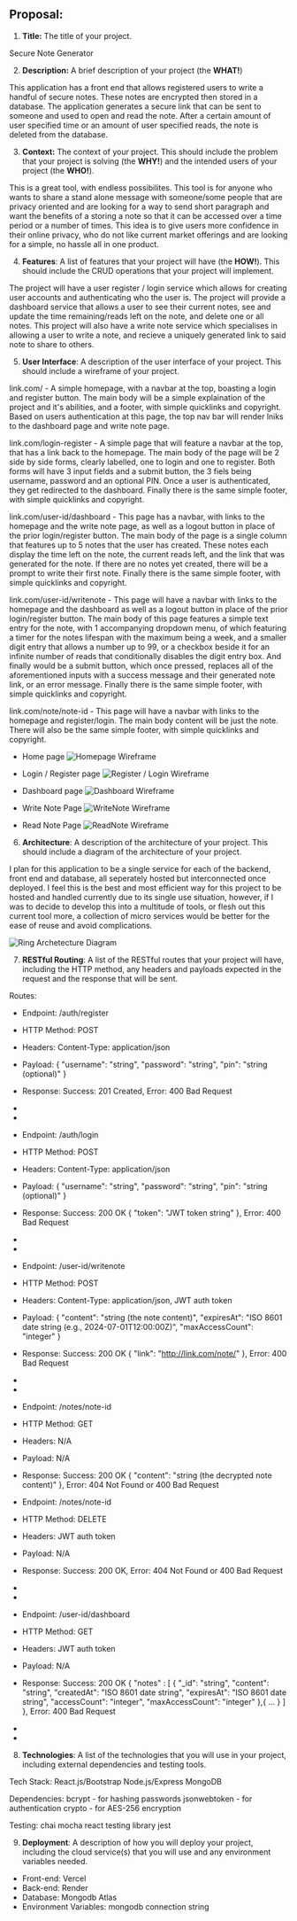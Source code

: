 ## Proposal:

1) **Title:** The title of your project.

Secure Note Generator

2) **Description:** A brief description of your project (the **WHAT!**)

This application has a front end that allows registered users to write a handful of secure notes. These notes are encrypted then stored in a database.
The application generates a secure link that can be sent to someone and used to open and read the note. After a certain amount of user specified time or 
an amount of user specified reads, the note is deleted from the database.

3) **Context:** The context of your project.  This should include the problem that your project is solving (the **WHY!**) and the intended users of your project (the **WHO!**).

This is a great tool, with endless possibilites. This tool is for anyone who wants to share a stand alone message with someone/some people that are privacy
oriented and are looking for a way to send short paragraph and want the benefits of a storing a note so that it can be accessed over a time period or a number of times.
This idea is to give users more confidence in their online privacy, who do not like current market offerings and are looking for a simple, no hassle all in one product.

4) **Features**: A list of features that your project will have (the **HOW!**).  This should include the CRUD operations that your project will implement.

The project will have a user register / login service which allows for creating user accounts and authenticating who the user is. The project will provide a dashboard
service that allows a user to see their current notes, see and update the time remaining/reads left on the note, and delete one or all notes. This project will also 
have a write note service which specialises in allowing a user to write a note, and recieve a uniquely generated link to said note to share to others.

5) **User Interface**: A description of the user interface of your project.  This should include a wireframe of your project.

link.com/ - A simple homepage, with a navbar at the top, boasting a login and register button. The main body will be a simple explaination of the project and it's
abilities, and a footer, with simple quicklinks and copyright. Based on users authentication at this page, the top nav bar will render lniks to the dashboard page and write note page.

link.com/login-register - A simple page that will feature a navbar at the top, that has a link back to the homepage. The main body of the page will be 2 side by side forms,
clearly labelled, one to login and one to register. Both forms will have 3 input fields and a submit button, the 3 fiels being username, password and an optional PIN. Once
a user is authenticated, they get redirected to the dashboard. Finally there is the same simple footer, with simple quicklinks and copyright.

link.com/user-id/dashboard - This page has a navbar, with links to the homepage and the write note page, as well as a logout button in place of the prior login/register button.
The main body of the page is a single column that features up to 5 notes that the user has created. These notes each display the time left on the note, the current reads left, 
and the link that was generated for the note. If there are no notes yet created, there will be a prompt to write their first note. Finally there is the same simple footer, with simple quicklinks and copyright.

link.com/user-id/writenote - This page will have a navbar with links to the homepage and the dashboard as well as a logout button in place of the prior login/register button.
The main body of this page features a simple text entry for the note, with 1 accompanying dropdown menu, of which featuring a timer for the notes lifespan with the maximum being 
a week, and a smaller digit entry that allows a number up to 99, or a checkbox beside it for an infinite number of reads that conditionally disables the digit entry box. And finally
would be a submit button, which once pressed, replaces all of the aforementioned inputs with a success message and their generated note link, or an error message. Finally there is the same simple footer, 
with simple quicklinks and copyright.

link.com/note/note-id - This page will have a navbar with links to the homepage and register/login. The main body content will be just the note. There will also be
the same simple footer, with simple quicklinks and copyright.

- Home page
![Homepage Wireframe](https://github.com/digital-futures-academy-se-2404-a/challenge-6-full-stack-capstone-project-eTiggs/blob/main/docs/images/HomepageWireframe.png)

- Login / Register page
![Register / Login Wireframe](https://github.com/digital-futures-academy-se-2404-a/challenge-6-full-stack-capstone-project-eTiggs/blob/main/docs/images/RegiLoginWireframe.png)

- Dashboard page
![Dashboard Wireframe](https://github.com/digital-futures-academy-se-2404-a/challenge-6-full-stack-capstone-project-eTiggs/blob/main/docs/images/DashboardWireframe.png)

- Write Note Page
![WriteNote Wireframe](https://github.com/digital-futures-academy-se-2404-a/challenge-6-full-stack-capstone-project-eTiggs/blob/main/docs/images/WriteNoteWireframe.png)

- Read Note Page
![ReadNote Wireframe](https://github.com/digital-futures-academy-se-2404-a/challenge-6-full-stack-capstone-project-eTiggs/blob/main/docs/images/ReadNoteWireframe.png)


6) **Architecture**: A description of the architecture of your project.  This should include a diagram of the architecture of your project.

I plan for this application to be a single service for each of the backend, front end and database, all seperately hosted but interconnected once deployed. I feel this is
the best and most efficient way for this project to be hosted and handled currently due to its single use situation, however, if I was to decide to develop this into a 
multitude of tools, or flesh out this current tool more, a collection of micro services would be better for the ease of reuse and avoid complications.

![Ring Archetecture Diagram](https://github.com/digital-futures-academy-se-2404-a/challenge-6-full-stack-capstone-project-eTiggs/blob/main/docs/images/RingArchitecture.png)

7) **RESTful Routing**: A list of the RESTful routes that your project will have, including the HTTP method, any headers and payloads expected in the request and the response that will be sent.

Routes:
- Endpoint: /auth/register
- HTTP Method: POST
- Headers: Content-Type: application/json
- Payload: {
  "username": "string",
  "password": "string",
  "pin": "string (optional)"
}
- Response: Success: 201 Created, Error: 400 Bad Request
- 
-
- Endpoint: /auth/login
- HTTP Method: POST
- Headers: Content-Type: application/json
- Payload: {
  "username": "string",
  "password": "string",
  "pin": "string (optional)"
}
- Response: Success: 200 OK {
  "token": "JWT token string"
  }, Error: 400 Bad Request
-
-
- Endpoint: /user-id/writenote
- HTTP Method: POST
- Headers: Content-Type: application/json, JWT auth token
- Payload: {
  "content": "string (the note content)",
  "expiresAt": "ISO 8601 date string (e.g., 2024-07-01T12:00:00Z)",
  "maxAccessCount": "integer"
}
- Response: Success: 200 OK {
  "link": "http://link.com/note/<note-id>"
  }, Error: 400 Bad Request
-
-
- Endpoint: /notes/note-id
- HTTP Method: GET
- Headers: N/A
- Payload: N/A
- Response: Success: 200 OK {
  "content": "string (the decrypted note content)"
}, Error: 404 Not Found or 400 Bad Request


- Endpoint: /notes/note-id
- HTTP Method: DELETE
- Headers: JWT auth token
- Payload: N/A
- Response: Success: 200 OK, Error: 404 Not Found or 400 Bad Request
-
-
- Endpoint: /user-id/dashboard
- HTTP Method: GET
- Headers: JWT auth token
- Payload: N/A
- Response: Success: 200 OK {
  "notes" : [
    {
      "_id": "string",
      "content": "string",
      "createdAt": "ISO 8601 date string",
      "expiresAt": "ISO 8601 date string",
      "accessCount": "integer",
      "maxAccessCount": "integer"
    },{
  ...
    }
  ]
}, Error: 400 Bad Request
-
-
8) **Technologies**: A list of the technologies that you will use in your project, including external dependencies and testing tools.

Tech Stack:
React.js/Bootstrap
Node.js/Express
MongoDB

Dependencies:
bcrypt - for hashing passwords
jsonwebtoken - for authentication
crypto - for AES-256 encryption

Testing:
chai
mocha
react testing library
jest

9) **Deployment**: A description of how you will deploy your project, including the cloud service(s) that you will use and any environment variables needed.

- Front-end: Vercel
- Back-end: Render
- Database: Mongodb Atlas
- Environment Variables: mongodb connection string
